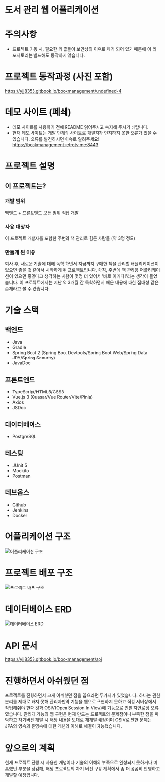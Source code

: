 # 도서 관리 웹 어플리케이션

# 주의사항
* 프로젝트 기동 시, 필요한 키 값들이 보안상의 이유로 제거 되어 있기 때문에 이 리포지토리는 빌드해도 동작하지 않습니다.

# 프로젝트 동작과정 (사진 포함)
https://yjj8353.gitbook.io/bookmanagement/undefined-4

# 데모 사이트 (폐쇄)
* 데모 사이트를 사용하기 전에 README 읽어주시고 숙지해 주시기 바랍니다.
* 현재 데모 사이트는 개발 단계의 사이트로 개발자가 인지하지 못한 오류가 있을 수 있습니다. 오류를 발견하시면 이슈로 알려주세요!
~~https://bookmanagement.retrotv.me:8443~~

# 프로젝트 설명
## 이 프로젝트는?
### 개발 범위
백엔드 + 프론트엔드 모든 범위 직접 개발

### 사용 대상자
이 프로젝트 개발자를 포함한 주변의 책 관리로 힘든 사람들 (약 3명 정도)

### 만들게 된 이유
퇴사 후, 새로운 기술에 대해 독학 하면서 지금까지 구매한 책을 관리할 애플리케이션이 있으면 좋을 것 같아서 시작하게 된 프로젝트입니다. 마침, 주변에 책 관리용 어플리케이션이 있으면 좋겠다고 생각하는 사람이 몇명 더 있어서 '바로 이거다!'라는 생각이 들었습니다. 이 프로젝트에서는 지난 약 3개월 간 독학하면서 배운 내용에 대한 집대성 같은 존재라고 볼 수 있습니다.

# 기술 스택
## 백엔드
* Java
* Gradle
* Spring Boot 2 (Spring Boot Devtools/Spring Boot Web/Spring Data JPA/Spring Security)
* JavaDoc

## 프론트엔드
* TypeScript/HTML5/CSS3
* Vue.js 3 (Quasar/Vue Router/Vite/Pinia)
* Axios
* JSDoc

## 데이터베이스
* PostgreSQL

## 테스팅
* JUnit 5
* Mockito
* Postman

## 데브옵스
* Github
* Jenkins
* Docker

# 어플리케이션 구조
![어플리케이션 구조](https://files.gitbook.com/v0/b/gitbook-x-prod.appspot.com/o/spaces%2FD6dAOCAQfCwTaIXfPRSa%2Fuploads%2FQFPNlwJtNYIVgGSLBivk%2F%ED%94%84%EB%A1%9C%EC%A0%9D%ED%8A%B8%20%EA%B5%AC%EC%A1%B0.png?alt=media&token=4115a839-b15b-492a-9016-a9965030561b)

# 프로젝트 배포 구조
![프로젝트 배포 구조](https://files.gitbook.com/v0/b/gitbook-x-prod.appspot.com/o/spaces%2FD6dAOCAQfCwTaIXfPRSa%2Fuploads%2FJRiPjxRTAx0XtfOmP38h%2F%ED%94%84%EB%A0%88%EC%A0%A0%ED%85%8C%EC%9D%B4%EC%85%981.png?alt=media&token=c62aa5b0-f901-4421-8a1c-f586893852ce)

# 데이터베이스 ERD
![데이터베이스 ERD](https://3571514308-files.gitbook.io/~/files/v0/b/gitbook-x-prod.appspot.com/o/spaces%2FD6dAOCAQfCwTaIXfPRSa%2Fuploads%2FpzSmsXzwLrf3mWbtpPZ0%2Fpostgres-1663133979221.png?alt=media&token=eb2ad741-18eb-4a70-aadf-b5ae688dcfa4)

# API 문서
https://yjj8353.gitbook.io/bookmanagement/api

# 진행하면서 아쉬웠던 점
프로젝트를 진행하면서 크게 아쉬웠던 점을 꼽으라면 두가지가 있었습니다. 하나는 권한 분리를 제대로 하지 못해 관리자만의 기능을 웹으로 구현하지 못하고 직접 서버상에서 작업해줘야 한다 것과 OSIV(Open Session In View)에 기능으로 인한 지연로딩 오류 였습니다. 관리자 기능의 웹 구현은 현재 만드는 프로젝트의 문제점이나 부족한 점을 파악하고 차기버전 개발 시 해당 내용을 토대로 재개발 예정이며 OSIV로 인한 문제는 JPA의 영속과 준영속에 대한 개념의 이해로 해결이 가능했습니다.

# 앞으로의 계획
현재 프로젝트 진행 시 사용한 개념이나 기술의 이해의 부족으로 완성되지 못하거나 미흡했던 부분을 점검해, 해당 프로젝트의 차기 버전 구상 계획에서 좀 더 꼼꼼히 반영하고 개발할 예정입니다.

